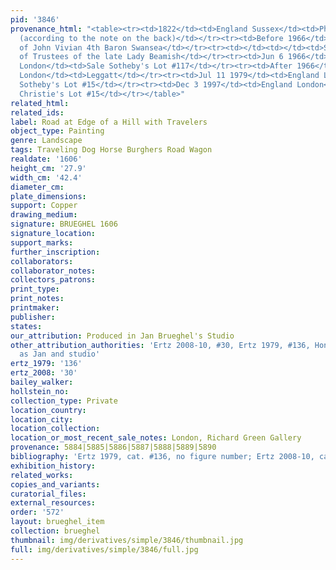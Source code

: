 ```yaml
---
pid: '3846'
provenance_html: "<table><tr><td>1822</td><td>England Sussex</td><td>Phillips Collection
  (according to the note on the back)</td></tr><tr><td>Before 1966</td><td>Wales Swansea</td><td>Collection
  of John Vivian 4th Baron Swansea</td></tr><tr><td></td><td></td><td>Sale by order
  of Trustees of the late Lady Beamish</td></tr><tr><td>Jun 6 1966</td><td>England
  London</td><td>Sale Sotheby's Lot #117</td></tr><tr><td>After 1966</td><td>England
  London</td><td>Leggatt</td></tr><tr><td>Jul 11 1979</td><td>England London</td><td>Sale
  Sotheby's Lot #15</td></tr><tr><td>Dec 3 1997</td><td>England London</td><td>Sale
  Christie's Lot #15</td></tr></table>"
related_html: 
related_ids: 
label: Road at Edge of a Hill with Travelers
object_type: Painting
genre: Landscape
tags: Traveling Dog Horse Burghers Road Wagon
realdate: '1606'
height_cm: '27.9'
width_cm: '42.4'
diameter_cm: 
plate_dimensions: 
support: Copper
drawing_medium: 
signature: BRUEGHEL 1606
signature_location: 
support_marks: 
further_inscription: 
collaborators: 
collaborator_notes: 
collectors_patrons: 
print_type: 
print_notes: 
printmaker: 
publisher: 
states: 
our_attribution: Produced in Jan Brueghel's Studio
other_attribution_authorities: 'Ertz 2008-10, #30, Ertz 1979, #136, Honig database
  as Jan and studio'
ertz_1979: '136'
ertz_2008: '30'
bailey_walker: 
hollstein_no: 
collection_type: Private
location_country: 
location_city: 
location_collection: 
location_or_most_recent_sale_notes: London, Richard Green Gallery
provenance: 5884|5885|5886|5887|5888|5889|5890
bibliography: 'Ertz 1979, cat. #136, no figure number; Ertz 2008-10, cat. #30'
exhibition_history: 
related_works: 
copies_and_variants: 
curatorial_files: 
external_resources: 
order: '572'
layout: brueghel_item
collection: brueghel
thumbnail: img/derivatives/simple/3846/thumbnail.jpg
full: img/derivatives/simple/3846/full.jpg
---
```

